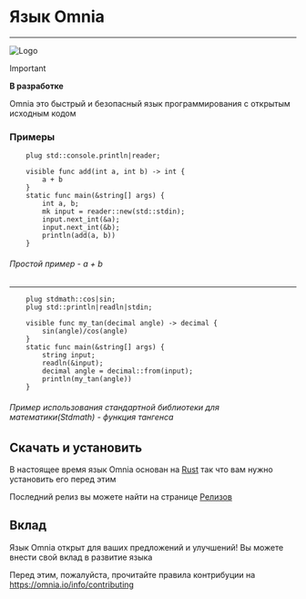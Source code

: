 # Язык Omnia
***
![Logo](https://github.com/user-attachments/assets/d33b21a8-f273-429d-8b75-d1d17da10d36 "логотип языка Omnia")

> [!IMPORTANT]
> **В разработке**

Omnia это быстрый и безопасный язык программирования с открытым исходным кодом 

### Примеры ###

```Omnia
    plug std::console.println|reader;
    
    visible func add(int a, int b) -> int {
        a + b
    }
    static func main(&string[] args) {
        int a, b;
        mk input = reader::new(std::stdin);
        input.next_int(&a);
        input.next_int(&b);
        println(add(a, b))
    }
```

###### Простой пример - a + b
***

```Omnia
    plug stdmath::cos|sin;
    plug std::println|readln|stdin;
    
    visible func my_tan(decimal angle) -> decimal {
        sin(angle)/cos(angle)
    }
    static func main(&string[] args) {
        string input;
        readln(&input);
        decimal angle = decimal::from(input);
        println(my_tan(angle))
    }
```
###### Пример использования стандартной библиотеки для математики(Stdmath) - функция тангенса

## Скачать и установить ##
В настоящее время язык Omnia основан на [Rust](https://www.rust-lang.org/ "Ссылка на оффициальный сайт языка Rust") так что вам нужно установить его перед этим

Последний релиз вы можете найти на странице [Релизов](https://github.com/naydiYTomg/Omnia-Language/releases)

## Вклад ##
Язык Omnia открыт для ваших предложений и улучшений! Вы можете внести свой вклад в развитие языка

Перед этим, пожалуйста, прочитайте правила контрибуции на <https://omnia.io/info/contributing>
